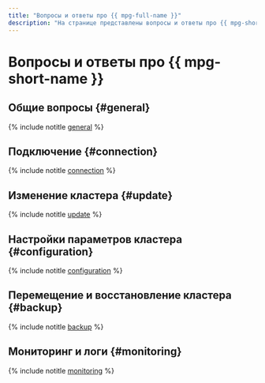 ```yaml
---
title: "Вопросы и ответы про {{ mpg-full-name }}"
description: "На странице представлены вопросы и ответы про {{ mpg-short-name }}."
---
```


# Вопросы и ответы про {{ mpg-short-name }}

## Общие вопросы {#general}

{% include notitle [general](../../_qa/managed-postgresql/general.md) %}

## Подключение {#connection}

{% include notitle [connection](../../_qa/managed-postgresql/connection.md) %}

## Изменение кластера {#update}

{% include notitle [update](../../_qa/managed-postgresql/update.md) %}

## Настройки параметров кластера {#configuration}

{% include notitle [configuration](../../_qa/managed-postgresql/configuration.md) %}

## Перемещение и восстановление кластера {#backup}

{% include notitle [backup](../../_qa/managed-postgresql/backup.md) %}

## Мониторинг и логи {#monitoring}

{% include notitle [monitoring](../../_qa/managed-postgresql/monitoring.md) %}
